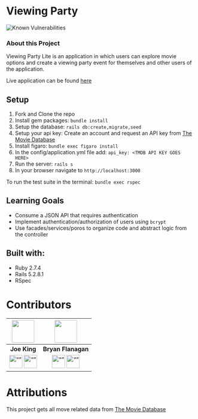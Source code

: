 # Viewing Party
![Known Vulnerabilities](https://snyk.io/test/github/this-is-joeking/viewing_party_lite/badge.svg)
### About this Project

Viewing Party Lite is an application in which users can explore movie options and create a viewing party event for themselves and other users of the application.

Live application can be found [here](https://movie-viewing-party.herokuapp.com/)

## Setup

1. Fork and Clone the repo
1. Install gem packages: `bundle install`
1. Setup the database: `rails db:create,migrate,seed`
1. Setup your api key: Create an account and request an API key from [The Movie Database](https://www.themoviedb.org/signup)
1. Install figaro: `bundle exec figaro install`
1. In the config/application.yml file add: `api_key: <TMDB API KEY GOES HERE>`
1. Run the server: `rails s`
1. In your browser navigate to `http://localhost:3000`

To run the test suite in the terminal: `bundle exec rspec`

## Learning Goals
- Consume a JSON API that requires authentication
- Implement authentication/authorization of users using `bcrypt`
- Use facades/services/poros to organize code and abstract logic from the controller

## Built with:

- Ruby 2.7.4
- Rails 5.2.8.1
- RSpec

# Contributors
| <img src="https://github.com/this-is-joeking.png" width="60"> | <img src="https://github.com/bflanagan138.png" width="60"> |
|:---:|:---:|
|**Joe King**|**Bryan Flanagan**|
|[<img src="https://user-images.githubusercontent.com/54966635/228695316-4ace3a9e-d3a1-4063-b5f5-cd6e5294c585.png" alt= “” width="35">](https://github.com/this-is-joeking)  [<img src="https://user-images.githubusercontent.com/54966635/228696723-e343f994-8860-4c35-9a89-5f34b7abb705.png" alt= “” width="35">](https://www.linkedin.com/in/king-joseph/)| [<img src="https://user-images.githubusercontent.com/54966635/228695316-4ace3a9e-d3a1-4063-b5f5-cd6e5294c585.png" alt= “” width="35">](https://github.com/bflanagan138)  [<img src="https://user-images.githubusercontent.com/54966635/228696723-e343f994-8860-4c35-9a89-5f34b7abb705.png" alt= “” width="35">](https://www.linkedin.com/in/bryanflanagan138/)| 

# Attributions
This project gets all move related data from [The Movie Database](https://developers.themoviedb.org/3/getting-started/introduction)
